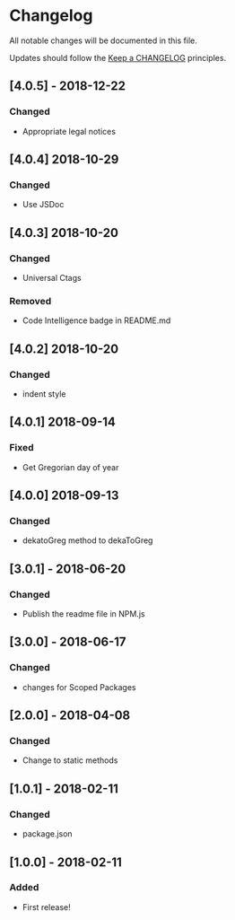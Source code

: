 # Changelog

All notable changes will be documented in this file.

Updates should follow the [Keep a CHANGELOG](http://keepachangelog.com/) principles.

## [4.0.5] - 2018-12-22

### Changed
- Appropriate legal notices

## [4.0.4] 2018-10-29

### Changed

- Use JSDoc

## [4.0.3] 2018-10-20

### Changed

- Universal Ctags

### Removed

- Code Intelligence badge in README.md

## [4.0.2] 2018-10-20

### Changed

- indent style

## [4.0.1] 2018-09-14

### Fixed

- Get Gregorian day of year

## [4.0.0] 2018-09-13

### Changed

- dekatoGreg method to dekaToGreg

## [3.0.1] - 2018-06-20

### Changed

- Publish the readme file in NPM.js

## [3.0.0] - 2018-06-17

### Changed

- changes for Scoped Packages

## [2.0.0] - 2018-04-08

### Changed

- Change to static methods

## [1.0.1] - 2018-02-11

### Changed

- package.json

## [1.0.0] - 2018-02-11

### Added
- First release!
